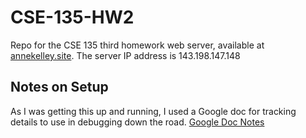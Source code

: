 # CSE-135-HW2
Repo for the CSE 135 third homework web server, available at [annekelley.site](https://annekelley.site). The server IP address is 143.198.147.148

## Notes on Setup
As I was getting this up and running, I used a Google doc for tracking details to use in debugging down the road. [Google Doc Notes](https://docs.google.com/document/d/1myGtFbDzZ5-MzCQncl51wMC3QlLp-PAuKZ_tOACnpPk/edit?usp=sharing)